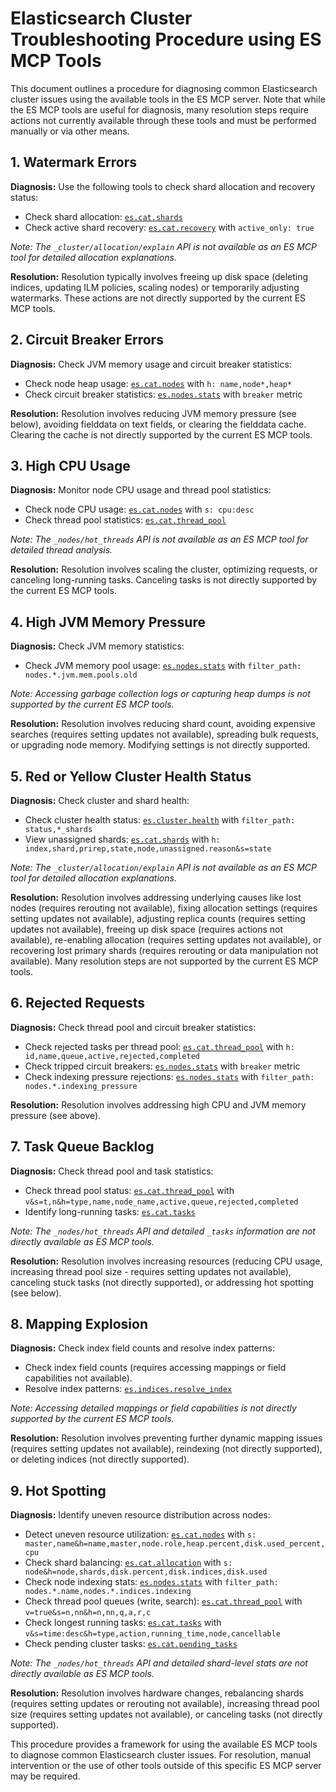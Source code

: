 # Elasticsearch Cluster Troubleshooting Procedure using ES MCP Tools

This document outlines a procedure for diagnosing common Elasticsearch cluster issues using the available tools in the ES MCP server. Note that while the ES MCP tools are useful for diagnosis, many resolution steps require actions not currently available through these tools and must be performed manually or via other means.

## 1. Watermark Errors

**Diagnosis:**
Use the following tools to check shard allocation and recovery status:
- Check shard allocation: [`es.cat.shards`](es_mcp/main.py:44)
- Check active shard recovery: [`es.cat.recovery`](es_mcp/main.py:41) with `active_only: true`

*Note: The `_cluster/allocation/explain` API is not available as an ES MCP tool for detailed allocation explanations.*

**Resolution:**
Resolution typically involves freeing up disk space (deleting indices, updating ILM policies, scaling nodes) or temporarily adjusting watermarks. These actions are not directly supported by the current ES MCP tools.

## 2. Circuit Breaker Errors

**Diagnosis:**
Check JVM memory usage and circuit breaker statistics:
- Check node heap usage: [`es.cat.nodes`](es_mcp/main.py:38) with `h: name,node*,heap*`
- Check circuit breaker statistics: [`es.nodes.stats`](es_mcp/main.py:54) with `breaker` metric

**Resolution:**
Resolution involves reducing JVM memory pressure (see below), avoiding fielddata on text fields, or clearing the fielddata cache. Clearing the cache is not directly supported by the current ES MCP tools.

## 3. High CPU Usage

**Diagnosis:**
Monitor node CPU usage and thread pool statistics:
- Check node CPU usage: [`es.cat.nodes`](es_mcp/main.py:38) with `s: cpu:desc`
- Check thread pool statistics: [`es.cat.thread_pool`](es_mcp/main.py:48)

*Note: The `_nodes/hot_threads` API is not available as an ES MCP tool for detailed thread analysis.*

**Resolution:**
Resolution involves scaling the cluster, optimizing requests, or canceling long-running tasks. Canceling tasks is not directly supported by the current ES MCP tools.

## 4. High JVM Memory Pressure

**Diagnosis:**
Check JVM memory statistics:
- Check JVM memory pool usage: [`es.nodes.stats`](es_mcp/main.py:54) with `filter_path: nodes.*.jvm.mem.pools.old`

*Note: Accessing garbage collection logs or capturing heap dumps is not supported by the current ES MCP tools.*

**Resolution:**
Resolution involves reducing shard count, avoiding expensive searches (requires setting updates not available), spreading bulk requests, or upgrading node memory. Modifying settings is not directly supported.

## 5. Red or Yellow Cluster Health Status

**Diagnosis:**
Check cluster and shard health:
- Check cluster health status: [`es.cluster.health`](es_mcp/main.py:50) with `filter_path: status,*_shards`
- View unassigned shards: [`es.cat.shards`](es_mcp/main.py:44) with `h: index,shard,prirep,state,node,unassigned.reason&s=state`

*Note: The `_cluster/allocation/explain` API is not available as an ES MCP tool for detailed allocation explanations.*

**Resolution:**
Resolution involves addressing underlying causes like lost nodes (requires rerouting not available), fixing allocation settings (requires setting updates not available), adjusting replica counts (requires setting updates not available), freeing up disk space (requires actions not available), re-enabling allocation (requires setting updates not available), or recovering lost primary shards (requires rerouting or data manipulation not available). Many resolution steps are not supported by the current ES MCP tools.

## 6. Rejected Requests

**Diagnosis:**
Check thread pool and circuit breaker statistics:
- Check rejected tasks per thread pool: [`es.cat.thread_pool`](es_mcp/main.py:48) with `h: id,name,queue,active,rejected,completed`
- Check tripped circuit breakers: [`es.nodes.stats`](es_mcp/main.py:54) with `breaker` metric
- Check indexing pressure rejections: [`es.nodes.stats`](es_mcp/main.py:54) with `filter_path: nodes.*.indexing_pressure`

**Resolution:**
Resolution involves addressing high CPU and JVM memory pressure (see above).

## 7. Task Queue Backlog

**Diagnosis:**
Check thread pool and task statistics:
- Check thread pool status: [`es.cat.thread_pool`](es_mcp/main.py:48) with `v&s=t,n&h=type,name,node_name,active,queue,rejected,completed`
- Identify long-running tasks: [`es.cat.tasks`](es_mcp/main.py:46)

*Note: The `_nodes/hot_threads` API and detailed `_tasks` information are not directly available as ES MCP tools.*

**Resolution:**
Resolution involves increasing resources (reducing CPU usage, increasing thread pool size - requires setting updates not available), canceling stuck tasks (not directly supported), or addressing hot spotting (see below).

## 8. Mapping Explosion

**Diagnosis:**
Check index field counts and resolve index patterns:
- Check index field counts (requires accessing mappings or field capabilities not available).
- Resolve index patterns: [`es.indices.resolve_index`](es_mcp/main.py:58)

*Note: Accessing detailed mappings or field capabilities is not directly supported by the current ES MCP tools.*

**Resolution:**
Resolution involves preventing further dynamic mapping issues (requires setting updates not available), reindexing (not directly supported), or deleting indices (not directly supported).

## 9. Hot Spotting

**Diagnosis:**
Identify uneven resource distribution across nodes:
- Detect uneven resource utilization: [`es.cat.nodes`](es_mcp/main.py:38) with `s: master,name&h=name,master,node.role,heap.percent,disk.used_percent,cpu`
- Check shard balancing: [`es.cat.allocation`](es_mcp/main.py:24) with `s: node&h=node,shards,disk.percent,disk.indices,disk.used`
- Check node indexing stats: [`es.nodes.stats`](es_mcp/main.py:54) with `filter_path: nodes.*.name,nodes.*.indices.indexing`
- Check thread pool queues (write, search): [`es.cat.thread_pool`](es_mcp/main.py:48) with `v=true&s=n,nn&h=n,nn,q,a,r,c`
- Check longest running tasks: [`es.cat.tasks`](es_mcp/main.py:46) with `v&s=time:desc&h=type,action,running_time,node,cancellable`
- Check pending cluster tasks: [`es.cat.pending_tasks`](es_mcp/main.py:39)

*Note: The `_nodes/hot_threads` API and detailed shard-level stats are not directly available as ES MCP tools.*

**Resolution:**
Resolution involves hardware changes, rebalancing shards (requires setting updates or rerouting not available), increasing thread pool size (requires setting updates not available), or canceling tasks (not directly supported).

This procedure provides a framework for using the available ES MCP tools to diagnose common Elasticsearch cluster issues. For resolution, manual intervention or the use of other tools outside of this specific ES MCP server may be required.